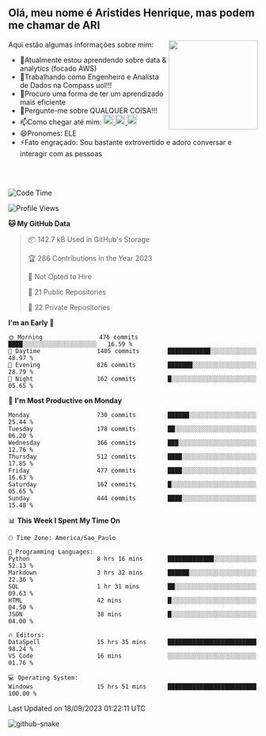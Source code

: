 ## Olá, meu nome é Aristides Henrique, mas podem me chamar de ARI

<div >
Aqui estão algumas informações sobre mim:<img align="right" height="180em" src="https://user-images.githubusercontent.com/97318481/177042589-45d62122-82a9-4a32-b3a7-87b322825b2f.png">
</div>

- 🌱Atualmente estou aprendendo sobre data & analytics (focado AWS)
- 👯Trabalhando como Engenheiro e Analista de Dados na Compass uol!!!
- 🤔Procuro uma forma de ter um aprendizado mais eficiente
- 💬Pergunte-me sobre QUALQUER COISA!!!
- 📫Como chegar até mim:
  <a href="https://www.instagram.com/aryhenry/" target="_blank">
  <img src="https://img.shields.io/badge/-Instagram-%23E4405F?style=for-the-badge&logo=instagram&logoColor=black" height="20px">
  </a>
  <a href="https://www.linkedin.com/in/aristides-henrique/" target="_blank">
  <img src="https://img.shields.io/badge/-LinkedIn-%230077B5?style=for-the-badge&logo=linkedin&logoColor=black" height="20px">
  </a> 
  <a href="mailto:arihenriqueuna@gmail.com">
  <img src="https://img.shields.io/badge/-Gmail-%23333?style=for-the-badge&logo=gmail&logoColor=white" height="20px">
  </a>
- 😄Pronomes: ELE
- ⚡Fato engraçado: Sou bastante extrovertido e adoro conversar e interagir com as pessoas
<br/>
<br/>


<!--START_SECTION:waka-->
![Code Time](http://img.shields.io/badge/Code%20Time-1%2C192%20hrs%2032%20mins-blue)

![Profile Views](http://img.shields.io/badge/Profile%20Views-4-blue)

**🐱 My GitHub Data** 

> 📦 142.7 kB Used in GitHub's Storage 
 > 
> 🏆 286 Contributions in the Year 2023
 > 
> 🚫 Not Opted to Hire
 > 
> 📜 21 Public Repositories 
 > 
> 🔑 22 Private Repositories 
 > 
**I'm an Early 🐤** 

```text
🌞 Morning                476 commits         ████░░░░░░░░░░░░░░░░░░░░░   16.59 % 
🌆 Daytime                1405 commits        ████████████░░░░░░░░░░░░░   48.97 % 
🌃 Evening                826 commits         ███████░░░░░░░░░░░░░░░░░░   28.79 % 
🌙 Night                  162 commits         █░░░░░░░░░░░░░░░░░░░░░░░░   05.65 % 
```
📅 **I'm Most Productive on Monday** 

```text
Monday                   730 commits         ██████░░░░░░░░░░░░░░░░░░░   25.44 % 
Tuesday                  178 commits         ██░░░░░░░░░░░░░░░░░░░░░░░   06.20 % 
Wednesday                366 commits         ███░░░░░░░░░░░░░░░░░░░░░░   12.76 % 
Thursday                 512 commits         ████░░░░░░░░░░░░░░░░░░░░░   17.85 % 
Friday                   477 commits         ████░░░░░░░░░░░░░░░░░░░░░   16.63 % 
Saturday                 162 commits         █░░░░░░░░░░░░░░░░░░░░░░░░   05.65 % 
Sunday                   444 commits         ████░░░░░░░░░░░░░░░░░░░░░   15.48 % 
```


📊 **This Week I Spent My Time On** 

```text
🕑︎ Time Zone: America/Sao_Paulo

💬 Programming Languages: 
Python                   8 hrs 16 mins       █████████████░░░░░░░░░░░░   52.13 % 
Markdown                 3 hrs 32 mins       ██████░░░░░░░░░░░░░░░░░░░   22.36 % 
SQL                      1 hr 31 mins        ██░░░░░░░░░░░░░░░░░░░░░░░   09.63 % 
HTML                     42 mins             █░░░░░░░░░░░░░░░░░░░░░░░░   04.50 % 
JSON                     38 mins             █░░░░░░░░░░░░░░░░░░░░░░░░   04.00 % 

🔥 Editors: 
DataSpell                15 hrs 35 mins      █████████████████████████   98.24 % 
VS Code                  16 mins             ░░░░░░░░░░░░░░░░░░░░░░░░░   01.76 % 

💻 Operating System: 
Windows                  15 hrs 51 mins      █████████████████████████   100.00 % 
```


 Last Updated on 18/09/2023 01:22:11 UTC
<!--END_SECTION:waka-->

<img alt="github-snake" src="https://github.com/AriHenrique/AriHenrique/blob/output/github-contribution-grid-snake-dark.svg" />

